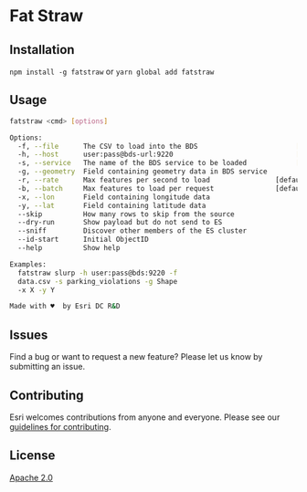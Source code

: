 # Fat Straw

## Installation
`npm install -g fatstraw`
or
`yarn global add fatstraw`

## Usage
```sh
fatstraw <cmd> [options]

Options:
  -f, --file      The CSV to load into the BDS                        [required]
  -h, --host      user:pass@bds-url:9220                              [required]
  -s, --service   The name of the BDS service to be loaded            [required]
  -g, --geometry  Field containing geometry data in BDS service
  -r, --rate      Max features per second to load                [default: 1000]
  -b, --batch     Max features to load per request               [default: 1000]
  -x, --lon       Field containing longitude data
  -y, --lat       Field containing latitude data
  --skip          How many rows to skip from the source
  --dry-run       Show payload but do not send to ES
  --sniff         Discover other members of the ES cluster
  --id-start      Initial ObjectID
  --help          Show help                                            [boolean]

Examples:
  fatstraw slurp -h user:pass@bds:9220 -f
  data.csv -s parking_violations -g Shape
  -x X -y Y

Made with ♥️  by Esri DC R&D
```

## Issues

Find a bug or want to request a new feature? Please let us know by submitting an issue.

## Contributing

Esri welcomes contributions from anyone and everyone. Please see our [guidelines for contributing](https://github.com/esri/contributing).

## License

[Apache 2.0](LICENSE)
